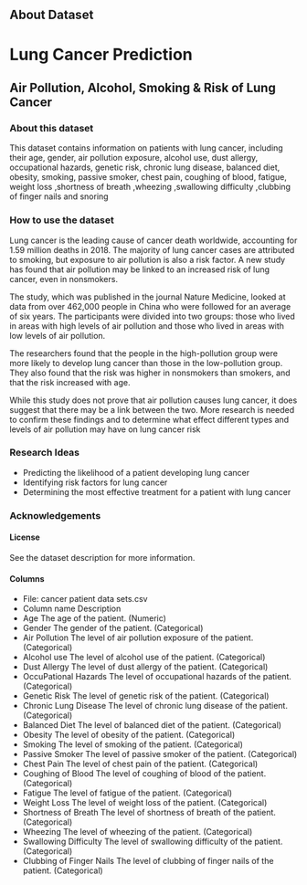 ## About Dataset
# Lung Cancer Prediction
## Air Pollution, Alcohol, Smoking & Risk of Lung Cancer
### About this dataset
This dataset contains information on patients with lung cancer, including their age, gender, air pollution exposure, alcohol use, dust allergy, occupational hazards, 
genetic risk, chronic lung disease, balanced diet, obesity, smoking, passive smoker, chest pain, coughing of blood, fatigue, weight loss ,shortness of breath ,wheezing 
,swallowing difficulty ,clubbing of finger nails and snoring

### How to use the dataset
Lung cancer is the leading cause of cancer death worldwide, accounting for 1.59 million deaths in 2018. The majority of lung cancer cases are attributed to smoking, 
but exposure to air pollution is also a risk factor. A new study has found that air pollution may be linked to an increased risk of lung cancer, even in nonsmokers.

The study, which was published in the journal Nature Medicine, looked at data from over 462,000 people in China who were followed for an average of six years. The 
participants were divided into two groups: those who lived in areas with high levels of air pollution and those who lived in areas with low levels of air pollution.

The researchers found that the people in the high-pollution group were more likely to develop lung cancer than those in the low-pollution group. They also found that 
the risk was higher in nonsmokers than smokers, and that the risk increased with age.

While this study does not prove that air pollution causes lung cancer, it does suggest that there may be a link between the two. More research is needed to confirm 
these findings and to determine what effect different types and levels of air pollution may have on lung cancer risk

### Research Ideas
* Predicting the likelihood of a patient developing lung cancer
* Identifying risk factors for lung cancer
* Determining the most effective treatment for a patient with lung cancer

### Acknowledgements

#### License
See the dataset description for more information.

#### Columns
* File: cancer patient data sets.csv
* Column name	Description
* Age	The age of the patient. (Numeric)
* Gender	The gender of the patient. (Categorical)
* Air Pollution	The level of air pollution exposure of the patient. (Categorical)
* Alcohol use	The level of alcohol use of the patient. (Categorical)
* Dust Allergy	The level of dust allergy of the patient. (Categorical)
* OccuPational Hazards	The level of occupational hazards of the patient. (Categorical)
* Genetic Risk	The level of genetic risk of the patient. (Categorical)
* Chronic Lung Disease	The level of chronic lung disease of the patient. (Categorical)
* Balanced Diet	The level of balanced diet of the patient. (Categorical)
* Obesity	The level of obesity of the patient. (Categorical)
* Smoking	The level of smoking of the patient. (Categorical)
* Passive Smoker	The level of passive smoker of the patient. (Categorical)
* Chest Pain	The level of chest pain of the patient. (Categorical)
* Coughing of Blood	The level of coughing of blood of the patient. (Categorical)
* Fatigue	The level of fatigue of the patient. (Categorical)
* Weight Loss	The level of weight loss of the patient. (Categorical)
* Shortness of Breath	The level of shortness of breath of the patient. (Categorical)
* Wheezing	The level of wheezing of the patient. (Categorical)
* Swallowing Difficulty	The level of swallowing difficulty of the patient. (Categorical)
* Clubbing of Finger Nails	The level of clubbing of finger nails of the patient. (Categorical)

